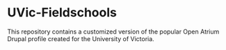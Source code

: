 UVic-Fieldschools
=================

This repository contains a customized version of the popular Open Atrium Drupal profile created for the University of Victoria.